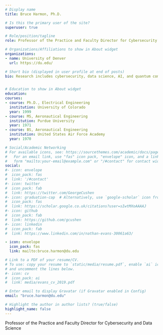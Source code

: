 ```yaml
---
# Display name
title: Bruce Harmon, Ph.D.

# Is this the primary user of the site?
superuser: true

# Role/position/tagline
role: Professor of the Practice and Faculty Director for Cybersecurity and Data Science, Dept. of Computer Science, University of Denver

# Organizations/Affiliations to show in About widget
organizations:
- name: University of Denver
  url: https://du.edu/

# Short bio (displayed in user profile at end of posts)
bio: Research includes cybersecurity, data science, AI, and quantum computing.


# Education to show in About widget
education:
courses:
- course: Ph.D., Electrical Engineering
  institution: University of Colorado
  year: 1999
- course: MS, Aeronautical Engineering
  institution: Purdue University
  year: 1971
- course: BS, Aeronautical Engineering
  institution: United States Air Force Academy
  year: 1970

# Social/Academic Networking
# For available icons, see: https://sourcethemes.com/academic/docs/page-builder/#icons
#   For an email link, use "fas" icon pack, "envelope" icon, and a link in the
#   form "mailto:your-email@example.com" or "/#contact" for contact widget.
social:
#- icon: envelope
#  icon_pack: fas
#  link: '/#contact'
#- icon: twitter
#  icon_pack: fab
#  link: https://twitter.com/GeorgeCushen
#- icon: graduation-cap  # Alternatively, use `google-scholar` icon from `ai` icon pack
#  icon_pack: fas
#  link: https://scholar.google.co.uk/citations?user=sIwtMXoAAAAJ
#- icon: github
#  icon_pack: fab
#  link: https://github.com/gcushen
#- icon: linkedin
#  icon_pack: fab
#  link: https://www.linkedin.com/in/nathan-evans-30061a63/

- icon: envelope
  icon_pack: fas
  link: mailto:bruce.harmon@du.edu

# Link to a PDF of your resume/CV.
# To use: copy your resume to `static/media/resume.pdf`, enable `ai` icons in `params.toml`,
# and uncomment the lines below.
#- icon: cv
#  icon_pack: ai
#  link: media/evans_cv_2019.pdf

# Enter email to display Gravatar (if Gravatar enabled in Config)
email: "bruce.harmon@du.edu"

# Highlight the author in author lists? (true/false)
highlight_name: false
---
```


Professor of the Practice and Faculty Director for Cybersecurity and Data Science
